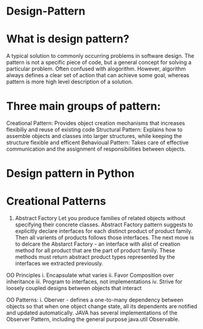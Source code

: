 # Design-Pattern

# What is design pattern?
A typical solution to commonly occurring problems in software design.
The pattern is not a specific piece of code, but a general concept for solving a particular problem.
Often confused with alogorithm. However, algorithm always defines a clear set of action that can achieve some goal, whereas pattern is more high level description of a solution.

# Three main groups of pattern:
Creational Pattern: Provides object creation mechanisms that increases flexibiliy and reuse of existing code
Structural Pattern: Explains how to assemble objects and classes into larger structures, while keeping the structure flexible and efficent 
Behavioual Pattern: Takes care of effective communication and the assignment of responsibilities between objects.

# Design pattern in Python

# Creational Patterns

1. Abstract Factory 
Let you produce families of related objects without specifying their concrete classes.
Abstract Factory pattern suggests to explicitly declare interfaces for each distinct product of product family.
Then all varients of products follows those interfaces. 
The next move is to delcare the Abstarct Factory - an interface with  alist of creation method for all product that are the part of product family. These methods must return abstract product types represented by the interfaces we extracted previously. 



OO Principles
i. Encapsulate what varies
ii. Favor Composition over inheritance
iii. Program to interfaces, not implementations
iv. Strive for loosely coupled designs between objects that interact

OO Patterns:
i. Oberver - 
	defines a one-to-many dependency between objects so that when one object change state, all its dependents are notified and updated automatically.
	JAVA has several implementations of the Observer Pattern, including the general purpose java.util Observable.


